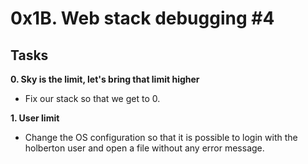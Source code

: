 # 0x1B. Web stack debugging #4

## Tasks

**0. Sky is the limit, let's bring that limit higher**
* Fix our stack so that we get to 0.

**1. User limit**
* Change the OS configuration so that it is possible to login with the holberton user and open a file without any error message.